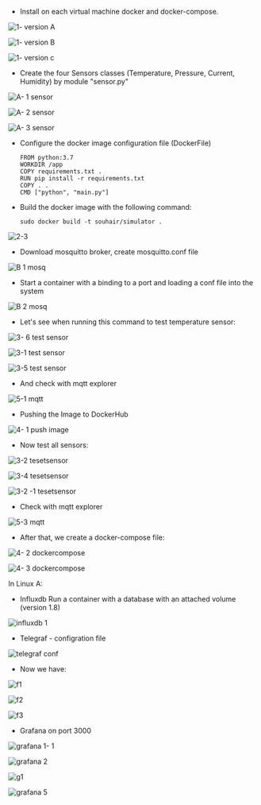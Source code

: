 - Install on each virtual machine docker and docker-compose.

![1- version A](https://user-images.githubusercontent.com/25878224/234697074-ee27f537-754b-4935-a552-43f76bdc7843.PNG)

![1- version B](https://user-images.githubusercontent.com/25878224/234697168-816b99c6-c84f-45f1-a5b7-a51d7c514424.PNG)

![1- version c](https://user-images.githubusercontent.com/25878224/234697182-737a155a-0f8f-4ab9-84e7-6c8fa20391fb.PNG)

-  Create the four Sensors classes (Temperature, Pressure, Current, Humidity) by module "sensor.py"

![A- 1 sensor ](https://user-images.githubusercontent.com/25878224/235059677-3d219643-9710-4199-8916-76d7c819f968.PNG)

![A- 2 sensor ](https://user-images.githubusercontent.com/25878224/235059709-062cf237-5f9e-4ea0-8bdf-b74e7459d3a2.PNG)

![A- 3 sensor ](https://user-images.githubusercontent.com/25878224/235059716-a834701f-fe0b-4e9d-96f6-67001fc99398.PNG)

- Configure the docker image configuration file (DockerFile)

      FROM python:3.7
      WORKDIR /app
      COPY requirements.txt .
      RUN pip install -r requirements.txt
      COPY . .
      CMD ["python", "main.py"]

- Build the docker image with the following command:

      sudo docker build -t souhair/simulator .
      
![2-3](https://user-images.githubusercontent.com/25878224/235060282-8ecb0cc6-78f3-4a1d-afaa-15782bc6011e.PNG)

- Download mosquitto broker, create mosquitto.conf file

![B 1 mosq](https://user-images.githubusercontent.com/25878224/235062194-88a0e5df-c59e-4d56-8648-84c3127bdc53.PNG)

- Start a container with a binding to a port and loading a conf file into the system

![B 2  mosq](https://user-images.githubusercontent.com/25878224/235062613-a823d3e5-bbd6-4e00-8ce1-6488e5acbe8e.PNG)

- Let's see when running this command to test temperature sensor: 

![3- 6 test sensor](https://user-images.githubusercontent.com/25878224/235064111-59c08193-60a6-4e1c-9f97-717ef6a3a63d.PNG)

![3-1 test sensor](https://user-images.githubusercontent.com/25878224/235064130-5a82d272-818a-49ae-8d53-3e826f6a8cc0.PNG)

![3-5 test sensor](https://user-images.githubusercontent.com/25878224/235064223-3cd49436-a18d-48c3-95dd-cdaabfba1424.PNG)

- And check with mqtt explorer

![5-1 mqtt](https://user-images.githubusercontent.com/25878224/235063223-29384927-36ec-483a-9fc8-d1ceedeb4c9f.PNG)


- Pushing the Image to DockerHub

![4- 1 push image](https://user-images.githubusercontent.com/25878224/235063094-cf5382fc-31ec-4e24-bb40-2c84a3a6b112.PNG) 

- Now test all sensors:

![3-2 tesetsensor](https://user-images.githubusercontent.com/25878224/235063689-efbb0454-b255-4288-be44-e04beb389fe8.PNG)

![3-4 tesetsensor](https://user-images.githubusercontent.com/25878224/235064211-247cd9fa-c7db-4bc4-9165-26b15aa9bb3c.PNG)

![3-2 -1 tesetsensor](https://user-images.githubusercontent.com/25878224/235063939-1f29b84a-4c0a-48d7-a14a-d1f702212b1b.PNG)


- Check with mqtt explorer

![5-3 mqtt](https://user-images.githubusercontent.com/25878224/235063315-6e97974e-e161-4947-bbc2-f03dd62ec598.PNG)

- After that, we create a docker-compose file:

![4- 2 dockercompose](https://user-images.githubusercontent.com/25878224/235065175-017622e7-1f0a-4d53-8530-821f787057d6.PNG)

![4- 3 dockercompose](https://user-images.githubusercontent.com/25878224/235065490-44a39c93-4680-4972-ba9f-0e221ed66b24.PNG)

 In Linux A: 
- Influxdb 
Run a container with a database with an attached volume (version 1.8)

![influxdb 1](https://user-images.githubusercontent.com/25878224/235066231-131e54e7-93a2-429a-a40a-985b413cb592.PNG)

- Telegraf - configration file

![telegraf conf](https://user-images.githubusercontent.com/25878224/235066474-db765f99-3908-4e73-91b8-e5f41a9dab50.PNG)

- Now we have:

![f1](https://user-images.githubusercontent.com/25878224/235067314-9b0fc5e7-03e6-416f-b010-4e83445e7e5f.PNG)

![f2](https://user-images.githubusercontent.com/25878224/235067324-c976bfbf-e29b-4f4d-8f3a-6e31e4770036.PNG)

![f3](https://user-images.githubusercontent.com/25878224/235067345-81b4ed28-8be9-4f21-a521-2d03533cb9f8.PNG)

- Grafana on port 3000

![grafana 1- 1 ](https://user-images.githubusercontent.com/25878224/235066132-86838126-656b-4e4c-93b2-56bb8ef54275.PNG)

![grafana 2](https://user-images.githubusercontent.com/25878224/235066148-0315a22a-b44e-4f40-9255-a9e12daf1329.PNG)

![g1](https://user-images.githubusercontent.com/25878224/235069233-6ff21b4a-5ebe-4417-bb44-56814e8efde2.PNG)

![grafana 5](https://user-images.githubusercontent.com/25878224/235342386-89121400-b008-4cfd-8d43-570977a0f8aa.PNG)
